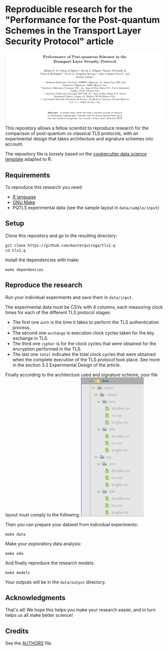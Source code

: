 # Reproducible research for the "Performance for the Post-quantum Schemes in the Transport Layer Security Protocol" article

![PQTLS article](./assets/img/article.png)

This repository allows a fellow scientist to reproduce research for the comparison of post-quantum vs classical TLS protocols, with an experimental design that takes architecture and signature schemes into account.

The repository file is loosely based on the [cookiecutter data science template](https://drivendata.github.io/cookiecutter-data-science/#directory-structure) adapted to R.

## Requirements

To reproduce this research you need:
- [R language](https://cloud.r-project.org/)
- [GNU Make](https://www.gnu.org/software/make/)
- PQTLS experimental data (see the sample layout in `data/sample/input`)

## Setup

Clone this repository and go to the resulting directory:
```
git clone https://github.com/masterquiroga/tls1.q
cd tls1.q
```

Install the dependencies with make:
```
make dependencies
```

## Reproduce the research

Run your individual experiments and save them in `data/input`. 

The experimental data must be CSVs with 4 columns, each measuring clock times for each of the different TLS protocol stages:
- The first one `auth` is the time it takes to perform the TLS authentication process. 
- The second one `exchange` is execution clock cycles taken for the key exchange in TLS. 
- The third one `cypher` is for the clock cycles that were obtained for the encryption performed in the TLS. 
- The last one `total` indicates the total clock cycles that were obtained when the complete execution of the TLS protocol took place.
See more in the section 3.2 Experimental Design of the article.

Finally according to the architecture used and signature scheme, your file layout must comply to the following:
![PQTLS experiments layout](./assets/img/experiments.png)

Then you can prepare your dataset from individual experiments:
```
make data
```

Make your exploratory data analysis:
```
make eda
```

And finally reproduce the research models:
```
make models
```
Your outputs will be in the `data/output` directory.

## Acknowledgments

That's all! We hope this helps you make your research easier, and in turn helps us all make better science!

## Credits
See the [AUTHORS](./AUTHORS) file.
